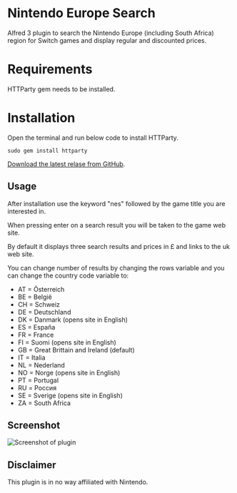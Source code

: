 # Nintendo Europe Search
Alfred 3 plugin to search the Nintendo Europe (including South Africa) region for Switch games and display regular and discounted prices.

# Requirements
HTTParty gem needs to be installed.

# Installation

Open the terminal and run below code to install HTTParty.

```sudo gem install httparty```

[Download the latest relase from GitHub](https://github.com/larkov/alfred-nes-workflow/releases/latest).

## Usage
After installation use the keyword "nes" followed by the game title you are interested in.

When pressing enter on a search result you will be taken to the game web site.

By default it displays three search results and prices in £ and links to the uk web site.

You can change number of results by changing the rows variable and you can change the country code variable to:
- AT = Österreich
- BE = België
- CH = Schweiz
- DE = Deutschland
- DK = Danmark (opens site in English)
- ES = España
- FR = France
- FI = Suomi (opens site in English)
- GB = Great Brittain and Ireland (default)
- IT = Italia
- NL = Nederland
- NO = Norge (opens site in English)
- PT = Portugal
- RU = Россия
- SE = Sverige (opens site in English)
- ZA = South Africa


## Screenshot
![Screenshot of plugin](screenshot.png)

## Disclaimer
This plugin is in no way affiliated with Nintendo.